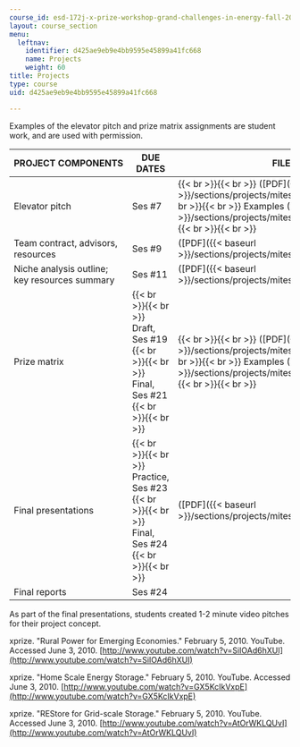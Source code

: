 ```yaml
---
course_id: esd-172j-x-prize-workshop-grand-challenges-in-energy-fall-2009
layout: course_section
menu:
  leftnav:
    identifier: d425ae9eb9e4bb9595e45899a41fc668
    name: Projects
    weight: 60
title: Projects
type: course
uid: d425ae9eb9e4bb9595e45899a41fc668

---
```


Examples of the elevator pitch and prize matrix assignments are student work, and are used with permission.

| PROJECT COMPONENTS | DUE DATES | FILES |
| --- | --- | --- |
| Elevator pitch | Ses #7 |  {{< br >}}{{< br >}} ([PDF]({{< baseurl >}}/sections/projects/mitesd_172jf09_pitch)) {{< br >}}{{< br >}} Examples ([PDF]({{< baseurl >}}/sections/projects/mitesd_172jf09_pitch_sol)) {{< br >}}{{< br >}}  |
| Team contract, advisors, resources | Ses #9 | ([PDF]({{< baseurl >}}/sections/projects/mitesd_172jf09_contracts)) |
| Niche analysis outline; key resources summary | Ses #11 | ([PDF]({{< baseurl >}}/sections/projects/mitesd_172jf09_proj_mid)) |
| Prize matrix |  {{< br >}}{{< br >}} Draft, Ses #19 {{< br >}}{{< br >}} Final, Ses #21 {{< br >}}{{< br >}}  |  {{< br >}}{{< br >}} ([PDF]({{< baseurl >}}/sections/projects/mitesd_172jf09_matrix)) {{< br >}}{{< br >}} Examples ([PDF]({{< baseurl >}}/sections/projects/mitesd_172jf09_matrix_sol)) {{< br >}}{{< br >}}  |
| Final presentations |  {{< br >}}{{< br >}} Practice, Ses #23 {{< br >}}{{< br >}} Final, Ses #24 {{< br >}}{{< br >}}  | ([PDF]({{< baseurl >}}/sections/projects/mitesd_172jf09_proj_final)) |
| Final reports | Ses #24 

As part of the final presentations, students created 1-2 minute video pitches for their project concept.

xprize. "Rural Power for Emerging Economies." February 5, 2010. YouTube. Accessed June 3, 2010. [http://www.youtube.com/watch?v=SiIOAd6hXUI](http://www.youtube.com/watch?v=SiIOAd6hXUI)

xprize. "Home Scale Energy Storage." February 5, 2010. YouTube. Accessed June 3, 2010. [http://www.youtube.com/watch?v=GX5KcIkVxpE](http://www.youtube.com/watch?v=GX5KcIkVxpE)

xprize. "REStore for Grid-scale Storage." February 5, 2010. YouTube. Accessed June 3, 2010. [http://www.youtube.com/watch?v=AtOrWKLQUvI](http://www.youtube.com/watch?v=AtOrWKLQUvI)